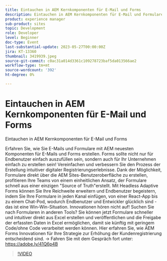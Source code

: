 ```yaml
---
title: Eintauchen in AEM Kernkomponenten für E-Mail und Forms
description: Eintauchen in AEM Kernkomponenten für E-Mail und Formulare Erfahren Sie, wie Sie E-Mails und Formulare mit AEM neuesten Komponenten für E-Mails und Forms erstellen. Forms sollte nicht nur für Endbenutzer einfach auszufüllen sein, sondern auch für Ihr Unternehmen einfach zu erstellen sein! Vereinfachen und verbessern Sie den Prozess der Erstellung intuitiver digitaler Registrierungserlebnisse. Dank der Möglichkeit, Formulare direkt über die AEM Sites-Benutzeroberfläche zu erstellen, profitieren Ihre Teams von einem einheitlichen Ansatz, der Formulare schnell aus einer einzigen "Source of Truth"erstellt. Mit Headless Adaptive Forms können Sie Ihre Reichweite erweitern und Endbenutzer begeistern, indem Sie Ihre Formulare in jeden Kanal einfügen, von einer React-App bis zu einem Chat-Pod, wodurch Endbenutzer und Entwickler glücklich sind - das ist eine Win-Win-Situation. Innovationen hören nicht auf! Suchen Sie nach Formularen in anderen Tools? Sie können jetzt Formulare schneller und intuitiver direkt aus Excel erstellen und veröffentlichen und die Freigabe der erfassten Daten in Excel ermöglichen, damit sie künftig mit geringem Code/ohne Code verarbeitet werden können. Hier erfahren Sie, wie AEM Forms Innovationen für Ihre Strategie zur Erhöhung der Kundenregistrierung entscheidend sind.
product: experience manager
sub-product: sites
topic: Development
role: Developer
level: Beginner
doc-type: Event
last-substantial-update: 2023-05-27T00:00:00Z
jira: KT-13360
thumbnail: 3419939.jpeg
source-git-commit: c0ac31a014d3361c109278723baf5da013566ae2
workflow-type: tm+mt
source-wordcount: '392'
ht-degree: 0%

---
```



# Eintauchen in AEM Kernkomponenten für E-Mail und Forms

Eintauchen in AEM Kernkomponenten für E-Mail und Forms

Erfahren Sie, wie Sie E-Mails und Formulare mit AEM neuesten Komponenten für E-Mails und Forms erstellen. Forms sollte nicht nur für Endbenutzer einfach auszufüllen sein, sondern auch für Ihr Unternehmen einfach zu erstellen sein! Vereinfachen und verbessern Sie den Prozess der Erstellung intuitiver digitaler Registrierungserlebnisse. Dank der Möglichkeit, Formulare direkt über die AEM Sites-Benutzeroberfläche zu erstellen, profitieren Ihre Teams von einem einheitlichen Ansatz, der Formulare schnell aus einer einzigen &quot;Source of Truth&quot;erstellt. Mit Headless Adaptive Forms können Sie Ihre Reichweite erweitern und Endbenutzer begeistern, indem Sie Ihre Formulare in jeden Kanal einfügen, von einer React-App bis zu einem Chat-Pod, wodurch Endbenutzer und Entwickler glücklich sind - das ist eine Win-Win-Situation. Innovationen hören nicht auf! Suchen Sie nach Formularen in anderen Tools? Sie können jetzt Formulare schneller und intuitiver direkt aus Excel erstellen und veröffentlichen und die Freigabe der erfassten Daten in Excel ermöglichen, damit sie künftig mit geringem Code/ohne Code verarbeitet werden können. Hier erfahren Sie, wie AEM Forms Innovationen für Ihre Strategie zur Erhöhung der Kundenregistrierung entscheidend sind. → Fahren Sie mit dem Gespräch fort unter: https://adobe.ly/41Q6p4B

>[!VIDEO](https://video.tv.adobe.com/v/3419939/?learn=on)
